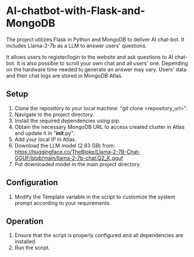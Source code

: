 # AI-chatbot-with-Flask-and-MongoDB
The project utilizes Flask in Python and MongoDB to deliver AI chat-bot. It includes Llama-2-7b as a LLM to answer users' questions.

It allows users to register/login to the website and ask questions to AI chat-bot.
It is also possible to scroll your own chat and all users' one. 
Depending on the hardware time needed to generate an answer may vary. 
Users' data and their chat logs are stored in MongoDB Atlas.

## Setup
1. Clone the repository to your local machine:
"git clone <repository_url>".
2. Navigate to the project directory.
3. Install the required dependencies using pip.
4. Obtain the necessary MongoDB URL to access created cluster in Atlas and update it in "__init__.py".
5. Add your local IP in Atlas. 
6. Download the LLM model (2.83 GB) from:
   https://huggingface.co/TheBloke/Llama-2-7B-Chat-GGUF/blob/main/llama-2-7b-chat.Q2_K.gguf
7. Put downloaded model in the main project directory.
## Configuration
1. Modify the Template variable in the script to customize the system prompt according to your requirements.
## Operation
1. Ensure that the script is properly configured and all dependencies are installed.
2. Run the script.

